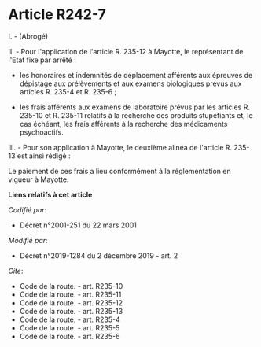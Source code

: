 # Article R242-7

I. - (Abrogé)

II. - Pour l'application de l'article R. 235-12 à Mayotte, le représentant de l'Etat fixe par arrêté :

- les honoraires et indemnités de déplacement afférents aux épreuves de dépistage aux prélèvements et aux examens biologiques
prévus aux articles R. 235-4 et R. 235-6 ;

- les frais afférents aux examens de laboratoire prévus par les articles R. 235-10 et R. 235-11 relatifs à la recherche des
produits stupéfiants et, le cas échéant, les frais afférents à la recherche des médicaments psychoactifs.

III. - Pour son application à Mayotte, le deuxième alinéa de l'article R. 235-13 est ainsi rédigé :

Le paiement de ces frais a lieu conformément à la réglementation en vigueur à Mayotte.

**Liens relatifs à cet article**

_Codifié par_:

  - Décret n°2001-251 du 22 mars 2001

_Modifié par_:

  - Décret n°2019-1284 du 2 décembre 2019 - art. 2

_Cite_:

  - Code de la route. - art. R235-10
  - Code de la route. - art. R235-11
  - Code de la route. - art. R235-12
  - Code de la route. - art. R235-13
  - Code de la route. - art. R235-4
  - Code de la route. - art. R235-5
  - Code de la route. - art. R235-6
